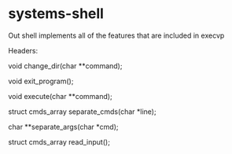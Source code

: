 # systems-shell

Out shell implements all of the features that are included in execvp


Headers:

void change_dir(char **command); 

void exit_program();

void execute(char **command);

struct cmds_array separate_cmds(char *line);

char **separate_args(char *cmd);

struct cmds_array read_input();
